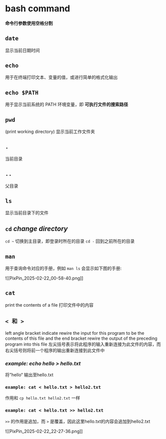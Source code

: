 # bash command

#### 命令行参数使用空格分割
## `date`
显示当前日期时间

## `echo`
用于在终端打印文本、变量的值，或进行简单的格式化输出

## `echo $PATH`
用于显示当前系统的 PATH 环境变量，即 **可执行文件的搜索路径**

## `pwd`
(print working directory) 显示当前工作文件夹

## `.`
当前目录

## `..`
父目录

## `ls`
显示当前目录下的文件

## `cd`  *change directory*
`cd ~` 切换到主目录，即登录时所在的目录
`cd -` 回到之前所在的目录

## `man`
用于查询命令对应的手册，例如 `man ls` 会显示如下图的手册: 

![[PixPin_2025-02-22_00-58-40.png]]


## `cat`
print the contents of a file
打印文件中的内容

## `< 和 >`
left angle bracket indicate rewire the input for this program to be the contents of this file and the end bracket rewire the output of the preceding program into this file
左尖括号表示将此程序的输入重新连接为此文件的内容，而右尖括号则将前一个程序的输出重新连接到此文件中
### *example:  echo hello  > hello.txt* 
将”hello“ 输出至hello.txt

### `example: cat < hello.txt > hello2.txt`
作用和 `cp hello.txt hello2.txt` 一样

### `example: cat < hello.txt >> hello2.txt`
`>>` 的作用是追加，而 `>` 是覆盖，因此这里hello.txt的内容会追加到hello2.txt

![[PixPin_2025-02-22_22-27-36.png]]
